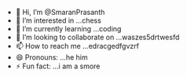 - 👋 Hi, I’m @SmaranPrasanth
- 👀 I’m interested in ...chess
- 🌱 I’m currently learning ...coding
- 💞️ I’m looking to collaborate on ...waszes5drtwesfd
- 📫 How to reach me ...edracgedfgvzrf
- 😄 Pronouns: ...he him
- ⚡ Fun fact: ...i am a smore

<!---
SmaranPrasanth/SmaranPrasanth is a ✨ special ✨ repository because its `README.md` (this file) appears on your GitHub profile.
You can click the Preview link to take a look at your changes.
--->

